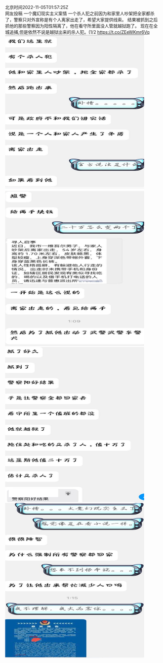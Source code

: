 北京时间2022-11-05T01:57:25Z<br>网友投稿
一个魔幻现实主义案情
一个杀人犯之前因为和家里人吵架把全家都杀了，警察只对外宣称是有个人离家出走了，希望大家提供线索。
结果被抓到之后抓他的那些警察因为阳性隔离了，他在看守所里面没人管就越狱跑了。
现在在全城追捕,但是依然不说是越狱出来的杀人犯。(1/2 https://t.co/ZEeWKmr6Vq<br><img src='/temp/image/2022/o-Month-11/1588591260918771712_0.jpg' width='450' height='500'><img src='/temp/image/2022/o-Month-11/1588591260918771712_1.jpg' width='450' height='500'><img src='/temp/image/2022/o-Month-11/1588591260918771712_2.jpg' width='450' height='500'><img src='/temp/image/2022/o-Month-11/1588591260918771712_3.jpg' width='450' height='500'><br><br>